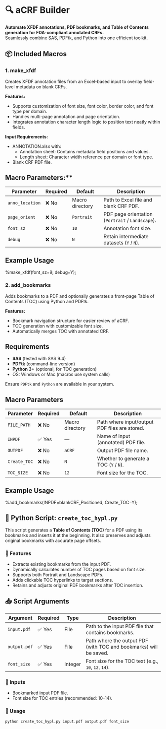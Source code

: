 # 🔍 aCRF Builder

**Automate XFDF annotations, PDF bookmarks, and Table of Contents generation for FDA-compliant annotated CRFs.**  
Seamlessly combine SAS, PDFtk, and Python into one efficient toolkit.

## 📦 Included Macros

### 1. make_xfdf

Creates XFDF annotation files from an Excel-based input to overlay field-level metadata on blank CRFs.

**Features:**
- Supports customization of font size, font color, border color, and font type per domain.
- Handles multi-page annotation and page orientation.
- Integrates annotation character length logic to position text neatly within fields.

**Input Requirements:**
- ANNOTATION.xlsx with:
    - Annotation sheet: Contains metadata field positions and values.
    - Length sheet: Character width reference per domain or font type.
- Blank CRF PDF file.

## Macro Parameters:**

| **Parameter**   | **Required** | **Default**     | **Description**                                  |
| --------------- | ------------ | --------------- | ------------------------------------------------ |
| `anno_location` | ❌ No        | Macro directory | Path to Excel file and blank CRF PDF.            |
| `page_orient`   | ❌ No        | `Portrait`      | PDF page orientation (`Portrait` / `Landscape`). |
| `font_sz`       | ❌ No        | `10`            | Annotation font size.                            |
| `debug`         | ❌ No        | `N`             | Retain intermediate datasets (`Y` / `N`).        |


## Example Usage

%make_xfdf(font_sz=9, debug=Y);

### 2. add_bookmarks

Adds bookmarks to a PDF and optionally generates a front-page Table of Contents (TOC) using Python and PDFtk.

**Features:**
- Bookmark navigation structure for easier review of aCRF.
- TOC generation with customizable font size.
- Automatically merges TOC with annotated CRF.

## Requirements

- **SAS** (tested with SAS 9.4)
- **PDFtk** (command-line version)
- **Python 3+** (optional, for TOC generation)
- OS: Windows or Mac (macros use system calls)

Ensure `PDFtk` and `Python` are available in your system.

## Macro Parameters
| **Parameter** | **Required** | **Default**     | **Description**                               |
| ------------- | ------------ | --------------- | --------------------------------------------- |
| `FILE_PATH`   | ❌ No        | Macro directory | Path where input/output PDF files are stored. |
| `INPDF`       | ✅ Yes       | —               | Name of input (annotated) PDF file.           |
| `OUTPDF`      | ❌ No        | `aCRF`          | Output PDF file name.                         |
| `Create_TOC`  | ❌ No        | `N`             | Whether to generate a TOC (`Y` / `N`).        |
| `TOC_SIZE`    | ❌ No        | `12`            | Font size for the TOC.                        |


## Example Usage
%add_bookmarks(INPDF=blankCRF_Positioned, Create_TOC=Y);

## 🐍 Python Script: `create_toc_hypl.py`

This script generates a **Table of Contents (TOC)** for a PDF using its bookmarks and inserts it at the beginning. It also preserves and adjusts original bookmarks with accurate page offsets.

### 🔧 Features

- Extracts existing bookmarks from the input PDF.
- Dynamically calculates number of TOC pages based on font size.
- Supports both Portrait and Landscape PDFs.
- Adds clickable TOC hyperlinks to target sections.
- Retains and adjusts original PDF bookmarks after TOC insertion.

## 📥 Script Arguments

| **Argument**   | **Required** | **Type** | **Description**                                                  |
|----------------|--------------|----------|------------------------------------------------------------------|
| `input.pdf`    | ✅ Yes       | File     | Path to the input PDF file that contains bookmarks.              |
| `output.pdf`   | ✅ Yes       | File     | Path where the output PDF (with TOC and bookmarks) will be saved.|
| `font_size`    | ✅ Yes       | Integer  | Font size for the TOC text (e.g., `10`, `12`, `14`).             |

### 📂 Inputs

- Bookmarked input PDF file.
- Font size for TOC entries (recommended: 10–14).

### 📝 Usage

```bash
python create_toc_hypl.py input.pdf output.pdf font_size

